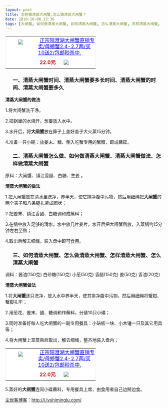 ```yaml
---
layout: post
title: 怎样做清蒸大闸蟹,怎么做清蒸大闸蟹？
date: 2010-10-06 22:36
tags: [大闸蟹, 如何做清蒸大闸蟹, 如何清蒸大闸蟹, 怎么清蒸大闸蟹, 怎样清蒸大闸蟹, 淘宝联盟, 清蒸大闸蟹做法, 清蒸大闸蟹怎么做, 清蒸大闸蟹时间, 清蒸大闸蟹要多长时间]
---
```

<table cellpadding="0" cellspacing="0" bgcolor="#FFFFFF" style="width:290px;border: 1px solid #E6E6E6;"><tr><td rowspan="2" align="center"><div style="margin:5px auto; width: 80px;height:80px;"><a target="_blank" href="http://s.click.taobao.com/t_1?i=qzq7zdRKD7fkQg%3D%3D&p=mm_14830273_0_0&n=12" style="width: 80px; margin:0px;padding:0px;height: 80px; overflow:hidden;"><img style="margin:0px;border:none;" src="http://image.taobao.com/bao/uploaded/http://img03.taobaocdn.com/bao/uploaded/i3/T1dwhPXixnXXbutPZU_015357.jpg_sum.jpg"></a></div><div class="clearing"></div></td><td colspan="2" ><a target="_blank" href="http://s.click.taobao.com/t_1?i=qzq7zdRKD7fkQg%3D%3D&p=mm_14830273_0_0&n=12"  style="height:40px;width:180px;margin:5px;line-height:20px;color:#0000FF">正宗阳澄湖大闸蟹直销专卖/母螃蟹2.4-2.7两/买10送2/包邮秒杀中.</a></td></tr><tr><td nowrap="nowrap" > <span style="font-weight:600;margin:5px;line-height:30px;color:#CC0000;">22.0元</span> </td><td nowrap="nowrap" width="100px" ><a target="_blank"href="http://s.click.taobao.com/t_1?i=qzq7zdRKD7fkQg%3D%3D&p=mm_14830273_0_0&n=12"><img name="" style="margin:0px; pandding:0px;line-height:24px;vertical-align: text-bottom;border:none;"  src="http://img.alimama.cn/images/tbk/cps/fgetccode_btn.gif"></a></td></tr></table>
<ol>
<h3>一、清蒸大闸蟹时间、清蒸大闸蟹要多长时间、清蒸大闸蟹的时间、清蒸大闸蟹要多久</h3>
</ol>
<strong>清蒸大闸蟹的做法</strong>

1.将大闸蟹洗干净。

2.把锅里的水烧开，葱姜放入水中。

3.水开后，将<strong>大闸蟹</strong>放在箅子上盖好盖子大火蒸15分钟。

4.准备一只小碗：放姜末、糖、倒入吃蟹专用的蟹醋，即成蘸碟。
<ol>
<h3>二、清蒸大闸蟹怎么做、如何做清蒸大闸蟹、清蒸大闸蟹做法、怎样做清蒸大闸蟹</h3>
</ol>
原料：大闸蟹、镇江香醋、白糖、生姜 。

<strong>清蒸大闸蟹的做法</strong>

1.把大闸蟹放在清水里洗净，养半天，使它排净腹中污物，然后用细绳把<strong>大闸蟹</strong>的两个夹子和八条腿扎紧成团状；

2.把姜末、镇江香醋、白糖调和成蘸料；

3.在锅中放入足够的清水，水中放几片姜片，水开后把大闸蟹倒放，入蒸锅约15分钟左右至熟；

4.取出后解去细绳，装入盘中即可食用。
<ol>
<h3>三、如何清蒸大闸蟹、怎么做清蒸大闸蟹、怎样清蒸大闸蟹、怎么清蒸大闸蟹</h3>
</ol>
调料：酱油(150克) 白砂糖(150克) 小葱(50克) 香醋(150克) 姜(50克) 香油(20克)

<strong>清蒸大闸蟹做法</strong>

1.将<strong>大闸蟹</strong>逐只洗净，放入水中养半天，使其排净腹中污物，然后用细绳将蟹钳、蟹脚扎牢；

2.用葱花、姜末、醋、糖调和作蘸料，分装10只小碟；

3.同时准备好每人吃大闸蟹的一副专用餐具：小砧板一块、小木锤一只及其它用具等；

4.将大闸蟹上笼蒸熟后取出，解去细绳，整齐地装入盘内；
<table cellpadding="0" cellspacing="0" bgcolor="#FFFFFF" style="width:290px;border: 1px solid #E6E6E6;"><tr><td rowspan="2" align="center"><div style="margin:5px auto; width: 80px;height:80px;"><a target="_blank" href="http://s.click.taobao.com/t_1?i=qzq7zdRKD7fkQg%3D%3D&p=mm_14830273_0_0&n=12" style="width: 80px; margin:0px;padding:0px;height: 80px; overflow:hidden;"><img style="margin:0px;border:none;" src="http://image.taobao.com/bao/uploaded/http://img03.taobaocdn.com/bao/uploaded/i3/T1dwhPXixnXXbutPZU_015357.jpg_sum.jpg"></a></div><div class="clearing"></div></td><td colspan="2" ><a target="_blank" href="http://s.click.taobao.com/t_1?i=qzq7zdRKD7fkQg%3D%3D&p=mm_14830273_0_0&n=12"  style="height:40px;width:180px;margin:5px;line-height:20px;color:#0000FF">正宗阳澄湖大闸蟹直销专卖/母螃蟹2.4-2.7两/买10送2/包邮秒杀中.</a></td></tr><tr><td nowrap="nowrap" > <span style="font-weight:600;margin:5px;line-height:30px;color:#CC0000;">22.0元</span> </td><td nowrap="nowrap" width="100px" ><a target="_blank"href="http://s.click.taobao.com/t_1?i=qzq7zdRKD7fkQg%3D%3D&p=mm_14830273_0_0&n=12"><img name="" style="margin:0px; pandding:0px;line-height:24px;vertical-align: text-bottom;border:none;"  src="http://img.alimama.cn/images/tbk/cps/fgetccode_btn.gif"></a></td></tr></table>


5.蒸好的<strong>大闸蟹</strong>连同小碟蘸料，专用餐具上席，由食用者自己边掰边食。

<a href="http://i.lvshiminglu.com/">尘世客博客</a>：<a href="http://i.lvshiminglu.com/">http://i.lvshiminglu.com/</a>

